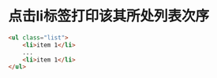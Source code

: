 # 点击li标签打印该其所处列表次序

```html
<ul class="list">
    <li>item 1</li>
    ...
    <li>item 1</li>
</ul>
```